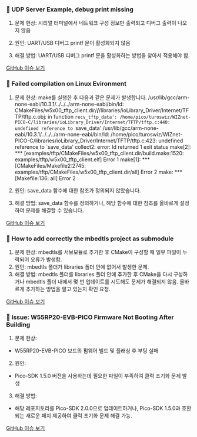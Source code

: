 ### 🔧 UDP Server Example, debug print missing

1. 문제 현상:
시리얼 터미널에서 네트워크 구성 정보만 출력되고 디버그 출력이 나오지 않음

2. 원인:
UART/USB 디버그 printf 문이 활성화되지 않음

3. 해결 방법:
UART/USB 디버그 printf 문을 활성화하는 방법을 찾아서 적용해야 함.

[GitHub 이슈 보기](https://github.com/WIZnet-ioNIC/WIZnet-PICO-C/issues/10)


### 🔧 Failed compilation on Linux Evironment

1. 문제 현상:
make를 실행한 후 다음과 같은 문제가 발생합니다.
/usr/lib/gcc/arm-none-eabi/10.3.1/../../../arm-none-eabi/bin/ld: CMakeFiles/w5x00_tftp_client.dir/__/__/libraries/ioLibrary_Driver/Internet/TFTP/tftp.c.obj: in function `recv_tftp_data':
/home/pico/turoswiz/WIZnet-PICO-C/libraries/ioLibrary_Driver/Internet/TFTP/tftp.c:440: undefined reference to `save_data'
/usr/lib/gcc/arm-none-eabi/10.3.1/../../../arm-none-eabi/bin/ld: /home/pico/turoswiz/WIZnet-PICO-C/libraries/ioLibrary_Driver/Internet/TFTP/tftp.c:423: undefined reference to `save_data'
collect2: error: ld returned 1 exit status
make[2]: *** [examples/tftp/CMakeFiles/w5x00_tftp_client.dir/build.make:1520: examples/tftp/w5x00_tftp_client.elf] Error 1
make[1]: *** [CMakeFiles/Makefile2:2745: examples/tftp/CMakeFiles/w5x00_tftp_client.dir/all] Error 2
make: *** [Makefile:136: all] Error 2

2. 원인:
save_data 함수에 대한 참조가 정의되지 않았습니다.

3. 해결 방법:
save_data 함수를 정의하거나, 해당 함수에 대한 참조를 올바르게 설정하여 문제를 해결할 수 있습니다.

[GitHub 이슈 보기](https://github.com/WIZnet-ioNIC/WIZnet-PICO-C/issues/9)


### 🔧 How to add correctly the mbedtls project as submodule

1. 문제 현상: mbedtls를 서브모듈로 추가한 후 CMake이 구성할 때 일부 파일이 누락되어 오류가 발생함.
2. 원인: mbedtls 폴더가 libraries 폴더 안에 없어서 발생한 문제.
3. 해결 방법: mbedtls 폴더를 libraries 폴더 안에 추가한 후 CMake을 다시 구성하거나 mbedtls 폴더 내에서 몇 번 업데이트를 시도해도 문제가 해결되지 않음. 올바르게 추가하는 방법을 알고 있는지 확인 요청.

[GitHub 이슈 보기](https://github.com/WIZnet-ioNIC/WIZnet-PICO-C/issues/8)


### 🔧 Issue: W55RP20-EVB-PICO Firmware Not Booting After Building

1. 문제 현상:
- W55RP20-EVB-PICO 보드의 펌웨어 빌드 및 플래싱 후 부팅 실패

2. 원인:
- Pico-SDK 1.5.0 버전을 사용하는데 필요한 파일이 부족하여 클럭 초기화 문제 발생

3. 해결 방법:
- 해당 레포지토리를 Pico-SDK 2.0.0으로 업데이트하거나, Pico-SDK 1.5.0과 호환되는 새로운 패치 제공하여 클럭 초기화 문제 해결 가능.

[GitHub 이슈 보기](https://github.com/WIZnet-ioNIC/WIZnet-PICO-C/issues/4)


